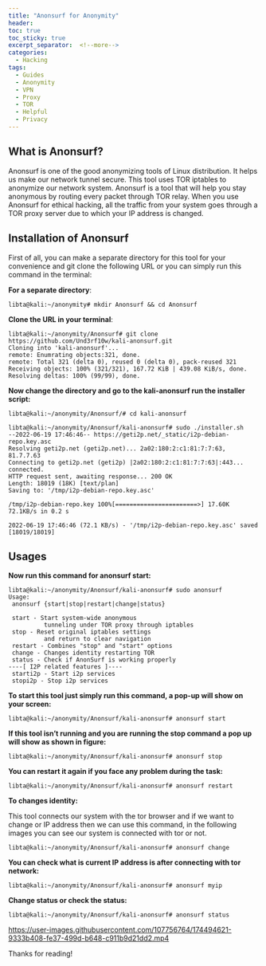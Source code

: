 ```yaml
---
title: "Anonsurf for Anonymity"
header:
toc: true
toc_sticky: true
excerpt_separator:  <!--more-->
categories:
  - Hacking
tags:
  - Guides
  - Anonymity
  - VPN
  - Proxy
  - TOR
  - Helpful
  - Privacy
---
```


<!--more-->

## What is Anonsurf?

Anonsurf is one of the good anonymizing tools of Linux distribution. It helps us make our network tunnel secure. This tool uses TOR iptables to anonymize our network system. Anonsurf is a tool that will help you stay anonymous by routing every packet through TOR relay. When you use Anonsurf for ethical hacking, all the traffic from your system goes through a TOR proxy server due to which your IP address is changed.

## Installation of Anonsurf

First of all, you can make a separate directory for this tool for your convenience and git clone the following URL or you can simply run this command in the terminal:

**For a separate directory**:

```text
libta@kali:~/anonymity# mkdir Anonsurf && cd Anonsurf
```

**Clone the URL in your terminal**:
```text
libta@kali:~/anonymity/Anonsurf# git clone https://github.com/Und3rf10w/kali-anonsurf.git
Cloning into 'kali-anonsurf'...
remote: Enumrating objects:321, done.
remote: Total 321 (delta 0), reused 0 (delta 0), pack-reused 321
Receiving objects: 100% (321/321), 167.72 KiB | 439.08 KiB/s, done.
Resolving deltas: 100% (99/99), done.
```

**Now change the directory and go to the kali-anonsurf run the installer script:**
```text
libta@kali:~/anonymity/Anonsurf/# cd kali-anonsurf
```
```text
libta@kali:~/anonymity/Anonsurf/kali-anonsurf# sudo ./installer.sh
--2022-06-19 17:46:46-- https://geti2p.net/_static/i2p-debian-repo.key.asc
Resolving geti2p.net (geti2p.net)... 2a02:180:2:c1:81:7:7:63, 81.7.7.63
Connecting to geti2p.net (geti2p) |2a02:180:2:c1:81:7:7:63|:443... connected.
HTTP request sent, awaiting response... 200 OK
Length: 18019 (18K) [text/plan]
Saving to: '/tmp/i2p-debian-repo.key.asc'

/tmp/i2p-debian-repo.key 100%[=======================>] 17.60K 72.1KB/s in 0.2 s

2022-06-19 17:46:46 (72.1 KB/s) - '/tmp/i2p-debian-repo.key.asc' saved [18019/18019]
```

## Usages

**Now run this command for anonsurf start:**
```text
libta@kali:~/anonymity/Anonsurf/kali-anonsurf# sudo anonsurf
Usage:
 anonsurf {start|stop|restart|change|status}

 start - Start system-wide anonymous
          tunneling under TOR proxy through iptables
 stop - Reset original iptables settings
          and return to clear navigation
 restart - Combines "stop" and "start" options
 change - Changes identity restarting TOR 
 status - Check if AnonSurf is working properly
----[ I2P related features ]----
 starti2p - Start i2p services
 stopi2p - Stop i2p services
```

**To start this tool just simply run this command, a pop-up will show on your screen:**
```text
libta@kali:~/anonymity/Anonsurf/kali-anonsurf# anonsurf start
```

**If this tool isn’t running and you are running the stop command a pop up will show as shown in figure:**
```text
libta@kali:~/anonymity/Anonsurf/kali-anonsurf# anonsurf stop
```

**You can restart it again if you face any problem during the task:**
```text
libta@kali:~/anonymity/Anonsurf/kali-anonsurf# anonsurf restart
```

**To changes identity:**

This tool connects our system with the tor browser and if we want to change or IP address then we can use this command, in the following images you can see our system is connected with tor or not.
```text
libta@kali:~/anonymity/Anonsurf/kali-anonsurf# anonsurf change
```

**You can check what is current IP address is after connecting with tor network:**
```text
libta@kali:~/anonymity/Anonsurf/kali-anonsurf# anonsurf myip
```

**Change status or check the status:**
```text
libta@kali:~/anonymity/Anonsurf/kali-anonsurf# anonsurf status
```

https://user-images.githubusercontent.com/107756764/174494621-9333b408-fe37-499d-b648-c911b9d21dd2.mp4


Thanks for reading!
